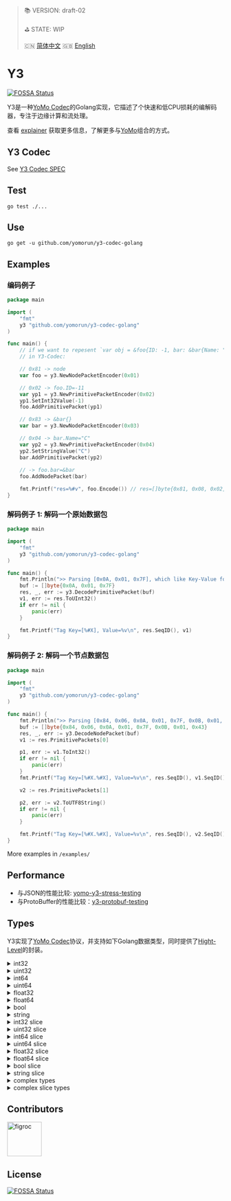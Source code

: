 > 📚 VERSION: draft-02
>
> ⛳️ STATE: WIP
>
> 🇨🇳 [简体中文](https://github.com/yomorun/y3-codec-golang/blob/master/explainer_CN.md)  🇬🇧 [English](https://github.com/yomorun/y3-codec-golang/blob/master/README.md)

# Y3
[![FOSSA Status](https://app.fossa.com/api/projects/git%2Bgithub.com%2Fyomorun%2Fy3-codec-golang.svg?type=shield)](https://app.fossa.com/projects/git%2Bgithub.com%2Fyomorun%2Fy3-codec-golang?ref=badge_shield)

Y3是一种[YoMo Codec](https://github.com/yomorun/yomo-codec)的Golang实现，它描述了个快速和低CPU损耗的编解码器，专注于边缘计算和流处理。

查看 [explainer](https://github.com/yomorun/y3-codec-golang/blob/master/explainer_CN.md) 获取更多信息，了解更多与[YoMo](https://github.com/yomorun/yomo)组合的方式。

## Y3 Codec

See [Y3 Codec SPEC](https://github.com/yomorun/y3-codec)

## Test

```
go test ./...
```

## Use

```
go get -u github.com/yomorun/y3-codec-golang
```

## Examples

### 编码例子

```go
package main

import (
	"fmt"
	y3 "github.com/yomorun/y3-codec-golang"
)

func main() {
	// if we want to repesent `var obj = &foo{ID: -1, bar: &bar{Name: "C"}}` 
	// in Y3-Codec:

	// 0x81 -> node
	var foo = y3.NewNodePacketEncoder(0x01)

	// 0x02 -> foo.ID=-11
	var yp1 = y3.NewPrimitivePacketEncoder(0x02)
	yp1.SetInt32Value(-1)
	foo.AddPrimitivePacket(yp1)

	// 0x83 -> &bar{}
	var bar = y3.NewNodePacketEncoder(0x03)

	// 0x04 -> bar.Name="C"
	var yp2 = y3.NewPrimitivePacketEncoder(0x04)
	yp2.SetStringValue("C")
	bar.AddPrimitivePacket(yp2)
	
	// -> foo.bar=&bar
	foo.AddNodePacket(bar)

	fmt.Printf("res=%#v", foo.Encode()) // res=[]byte{0x81, 0x08, 0x02, 0x01, 0x7F, 0x83, 0x03, 0x04, 0x01, 0x43}
}
```

### 解码例子 1:  解码一个原始数据包

```go
package main

import (
	"fmt"
	y3 "github.com/yomorun/y3-codec-golang"
)

func main() {
	fmt.Println(">> Parsing [0x0A, 0x01, 0x7F], which like Key-Value format = 0x0A: 127")
	buf := []byte{0x0A, 0x01, 0x7F}
	res, _, err := y3.DecodePrimitivePacket(buf)
	v1, err := res.ToUInt32()
	if err != nil {
		panic(err)
	}

	fmt.Printf("Tag Key=[%#X], Value=%v\n", res.SeqID(), v1)
}
```

### 解码例子 2: 解码一个节点数据包

```go
package main

import (
	"fmt"
	y3 "github.com/yomorun/y3-codec-golang"
)

func main() {
	fmt.Println(">> Parsing [0x84, 0x06, 0x0A, 0x01, 0x7F, 0x0B, 0x01, 0x43] EQUALS JSON= 0x84: { 0x0A: -1, 0x0B: 'C' }")
	buf := []byte{0x84, 0x06, 0x0A, 0x01, 0x7F, 0x0B, 0x01, 0x43}
	res, _, err := y3.DecodeNodePacket(buf)
	v1 := res.PrimitivePackets[0]

	p1, err := v1.ToInt32()
	if err != nil {
		panic(err)
	}
	fmt.Printf("Tag Key=[%#X.%#X], Value=%v\n", res.SeqID(), v1.SeqID(), p1)

	v2 := res.PrimitivePackets[1]

	p2, err := v2.ToUTF8String()
	if err != nil {
		panic(err)
	}

	fmt.Printf("Tag Key=[%#X.%#X], Value=%v\n", res.SeqID(), v2.SeqID(), p2)
}
```

More examples in `/examples/`

## Performance

- 与JSON的性能比较: [yomo-y3-stress-testing](https://github.com/10cella/yomo-y3-stress-testing)
- 与ProtoBuffer的性能比较：[y3-protobuf-testing](https://github.com/yomorun/y3-protobuf-testing)

## Types

Y3实现了[YoMo Codec](https://github.com/yomorun/yomo-codec)协议，并支持如下Golang数据类型，同时提供了[Hight-Level](https://github.com/yomorun/y3-codec-golang/blob/master/explainer_CN.md#types)的封装。

<details>
  <summary>int32</summary>
  <pre class="go" style="background-color: #f0f8ff;">
  // encode
  var data int32 = 123
  var prim = y3.NewPrimitivePacketEncoder(0x01)
  prim.SetInt32Value(data)
  buf := prim.Encode()
  // decode
  res, _, _, _ := y3.DecodePrimitivePacket(buf)
  val, _ := res.ToInt32()
  fmt.Printf("val=%d", val)  
  </pre>
</details>
<details>
  <summary>uint32</summary>
  <pre class="go" style="background-color: aliceblue">
  // encode
  var data uint32 = 123
  var prim = y3.NewPrimitivePacketEncoder(0x01)
  prim.SetUInt32Value(data)
  buf := prim.Encode()
  // decode
  res, _, _, _ := y3.DecodePrimitivePacket(buf)
  val, _ := res.ToUInt32()
  fmt.Printf("val=%d", val)  
  </pre>
</details>
<details>
  <summary>int64</summary>
  <pre class="go" style="background-color: aliceblue">
  // encode
  var data int64 = 123
  var prim = y3.NewPrimitivePacketEncoder(0x01)
  prim.SetInt64Value(data)
  buf := prim.Encode()
  // decode
  res, _, _, _ := y3.DecodePrimitivePacket(buf)
  val, _ := res.ToInt64()
  fmt.Printf("val=%d", val) 
  </pre>
</details>
<details>
  <summary>uint64</summary>
  <pre class="go" style="background-color: aliceblue">
  // encode
  var data uint64 = 123
  var prim = y3.NewPrimitivePacketEncoder(0x01)
  prim.SetUInt64Value(data)
  buf := prim.Encode()
  // decode
  res, _, _, _ := y3.DecodePrimitivePacket(buf)
  val, _ := res.ToUInt64()
  fmt.Printf("val=%d", val)
  </pre>
</details>
<details>
  <summary>float32</summary>
  <pre class="go" style="background-color: aliceblue">
  // encode
  var data float32 = 1.23
  var prim = y3.NewPrimitivePacketEncoder(0x01)
  prim.SetFloat32Value(data)
  buf := prim.Encode()
  // decode
  res, _, _, _ := y3.DecodePrimitivePacket(buf)
  val, _ := res.ToFloat32()
  fmt.Printf("val=%f", val)
  </pre>
</details>
<details>
  <summary>float64</summary>
  <pre class="go" style="background-color: aliceblue">
	// encode
	var data float64 = 1.23
	var prim = y3.NewPrimitivePacketEncoder(0x01)
	prim.SetFloat64Value(data)
	buf := prim.Encode()
	// decode
	res, _, _, _ := y3.DecodePrimitivePacket(buf)
	val, _ := res.ToFloat64()
	fmt.Printf("val=%f", val)  
  </pre>
</details>
<details>
  <summary>bool</summary>
  <pre class="go" style="background-color: aliceblue">
 	// encode
 	var data bool = true
 	var prim = y3.NewPrimitivePacketEncoder(0x01)
 	prim.SetBoolValue(data)
 	buf := prim.Encode()
 	// decode
 	res, _, _, _ := y3.DecodePrimitivePacket(buf)
 	val, _ := res.ToBool()
 	fmt.Printf("val=%v", val) 
  </pre>
</details>
<details>
  <summary>string</summary>
  <pre class="go" style="background-color: aliceblue">
  // encode
  var data string = "abc"
  var prim = y3.NewPrimitivePacketEncoder(0x01)
  prim.SetStringValue(data)
  buf := prim.Encode()
  // decode
  res, _, _, _ := y3.DecodePrimitivePacket(buf)
  val, _ := res.ToUTF8String()
  fmt.Printf("val=%s", val)
  </pre>
</details>
<details>
  <summary>int32 slice</summary>
  <pre class="go" style="background-color: aliceblue">
  // encode
  data := []int32{123, 456}
  var node = y3.NewNodeSlicePacketEncoder(0x10)
  if out, ok := utils.ToInt64Slice(data); ok {
    for _, v := range out {
      var item = y3.NewPrimitivePacketEncoder(0x00)
      item.SetInt32Value(int32(v.(int64)))
      node.AddPrimitivePacket(item)
    }
  }
  buf := node.Encode()
  // decode
  packet, _, _ := y3.DecodeNodePacket(buf)
  result := make([]int32, 0)
  for _, p := range packet.PrimitivePackets {
    v, _ := p.ToInt32()
    result = append(result, v)
  }
  fmt.Printf("result=%v", result)
  </pre>
</details>
<details>
  <summary>uint32 slice</summary>
  <pre class="go" style="background-color: aliceblue">
  // encode
  data := []uint32{123, 456}
  var node = y3.NewNodeSlicePacketEncoder(0x10)
  if out, ok := utils.ToUInt64Slice(data); ok {
    for _, v := range out {
      var item = y3.NewPrimitivePacketEncoder(0x00)
      item.SetUInt32Value(uint32(v.(uint64)))
      node.AddPrimitivePacket(item)
    }
  }
  buf := node.Encode()
  // decode
  packet, _, _ := y3.DecodeNodePacket(buf)
  result := make([]uint32, 0)
  for _, p := range packet.PrimitivePackets {
    v, _ := p.ToUInt32()
    result = append(result, v)
  }
  fmt.Printf("result=%v", result)
  </pre>
</details>
<details>
  <summary>int64 slice</summary>
  <pre class="go" style="background-color: aliceblue">
  // encode
  data := []int64{123, 456}
  var node = y3.NewNodeSlicePacketEncoder(0x10)
  if out, ok := utils.ToInt64Slice(data); ok {
    for _, v := range out {
      var item = y3.NewPrimitivePacketEncoder(0x00)
      item.SetInt64Value(v.(int64))
      node.AddPrimitivePacket(item)
    }
  }
  buf := node.Encode()
  // decode
  packet, _, _ := y3.DecodeNodePacket(buf)
  result := make([]int64, 0)
  for _, p := range packet.PrimitivePackets {
    v, _ := p.ToInt64()
    result = append(result, v)
  }
  fmt.Printf("result=%v", result)
  </pre>
</details>
<details>
  <summary>uint64 slice</summary>
  <pre class="go" style="background-color: aliceblue">
 	// encode
 	data := []uint64{123, 456}
 	var node = y3.NewNodeSlicePacketEncoder(0x10)
 	if out, ok := utils.ToUInt64Slice(data); ok {
 		for _, v := range out {
 			var item = y3.NewPrimitivePacketEncoder(0x00)
 			item.SetUInt64Value(v.(uint64))
 			node.AddPrimitivePacket(item)
 		}
 	}
 	buf := node.Encode()
 	// decode
 	packet, _, _ := y3.DecodeNodePacket(buf)
 	result := make([]uint64, 0)
 	for _, p := range packet.PrimitivePackets {
 		v, _ := p.ToUInt64()
 		result = append(result, v)
 	}
 	fmt.Printf("result=%v", result) 
  </pre>
</details>
<details>
  <summary>float32 slice</summary>
  <pre class="go" style="background-color: aliceblue">
  // encode
  data := []float32{1.23, 4.56}
  var node = y3.NewNodeSlicePacketEncoder(0x10)
  if out, ok := utils.ToUFloat64Slice(data); ok {
    for _, v := range out {
      var item = y3.NewPrimitivePacketEncoder(0x00)
      item.SetFloat32Value(float32(v.(float64)))
      node.AddPrimitivePacket(item)
    }
  }
  buf := node.Encode()
  // decode
  packet, _, _ := y3.DecodeNodePacket(buf)
  result := make([]float32, 0)
  for _, p := range packet.PrimitivePackets {
    v, _ := p.ToFloat32()
    result = append(result, v)
  }
  fmt.Printf("result=%v", result)
  </pre>
</details>
<details>
  <summary>float64 slice</summary>
  <pre class="go" style="background-color: aliceblue">
 	// encode
 	data := []float64{1.23, 4.56}
 	var node = y3.NewNodeSlicePacketEncoder(0x10)
 	if out, ok := utils.ToUFloat64Slice(data); ok {
 		for _, v := range out {
 			var item = y3.NewPrimitivePacketEncoder(0x00)
 			item.SetFloat64Value(v.(float64))
 			node.AddPrimitivePacket(item)
 		}
 	}
 	buf := node.Encode()
 	// decode
 	packet, _, _ := y3.DecodeNodePacket(buf)
 	result := make([]float64, 0)
 	for _, p := range packet.PrimitivePackets {
 		v, _ := p.ToFloat64()
 		result = append(result, v)
 	}
 	fmt.Printf("result=%v", result) 
  </pre>
</details>
<details>
  <summary>bool slice</summary>
  <pre class="go" style="background-color: aliceblue">
 	// encode
 	data := []bool{true, false}
 	var node = y3.NewNodeSlicePacketEncoder(0x10)
 	if out, ok := utils.ToBoolSlice(data); ok {
 		for _, v := range out {
 			var item = y3.NewPrimitivePacketEncoder(0x00)
 			item.SetBoolValue(v.(bool))
 			node.AddPrimitivePacket(item)
 		}
 	}
 	buf := node.Encode()
 	// decode
 	packet, _, _ := y3.DecodeNodePacket(buf)
 	result := make([]bool, 0)
 	for _, p := range packet.PrimitivePackets {
 		v, _ := p.ToBool()
 		result = append(result, v)
 	}
 	fmt.Printf("result=%v", result) 
  </pre>
</details>
<details>
  <summary>string slice</summary>
  <pre class="go" style="background-color: aliceblue">
  // encode
  data := []string{"abc", "def"}
  var node = y3.NewNodeSlicePacketEncoder(0x10)
  if out, ok := utils.ToStringSlice(data); ok {
    for _, v := range out {
      var item = y3.NewPrimitivePacketEncoder(0x00)
      item.SetStringValue(fmt.Sprintf("%v", v))
      node.AddPrimitivePacket(item)
    }
  }
  buf := node.Encode()
  // decode
  packet, _, _ := y3.DecodeNodePacket(buf)
  result := make([]string, 0)
  for _, p := range packet.PrimitivePackets {
    v, _ := p.ToUTF8String()
    result = append(result, v)
  }
  fmt.Printf("result=%v", result)
  </pre>
</details>
<details>
  <summary>complex types</summary>
  <pre class="go" style="background-color: aliceblue">
 	// encode
 	var node = y3.NewNodePacketEncoder(0x01)
 	node.AddPrimitivePacket(func() *y3.PrimitivePacketEncoder {
 		var prim1 = y3.NewPrimitivePacketEncoder(0x10)
 		prim1.SetFloat32Value(40.5)
 		return prim1
 	}())
 	node.AddPrimitivePacket(func() *y3.PrimitivePacketEncoder {
 		var prim1 = y3.NewPrimitivePacketEncoder(0x11)
 		prim1.SetInt64Value(time.Now().Unix())
 		return prim1
 	}())
 	buf := node.Encode()
 	// decode
 	res, _, _ := y3.DecodeNodePacket(buf)
 	for _, v := range res.PrimitivePackets {
 		if v.SeqID() == 0x10 {
 			fmt.Printf("0x10=%f\n", func() float32 {
 				val, _ := v.ToFloat32()
 				return val
 			}())
 		}
 		if v.SeqID() == 0x11 {
 			fmt.Printf("0x11=%d\n", func() int64 {
 				val, _ := v.ToInt64()
 				return val
 			}())
 		}
 	} 
  </pre>
</details>
<details>
  <summary>complex slice types</summary>
  <pre class="go" style="background-color: aliceblue">
  // encode
  var node = y3.NewNodeSlicePacketEncoder(0x01)
  for i := 0; i < 2; i++ {
    item := y3.NewNodePacketEncoder(0x00)
    item.AddPrimitivePacket(func() *y3.PrimitivePacketEncoder {
      var prim1 = y3.NewPrimitivePacketEncoder(0x10)
      prim1.SetFloat32Value(40.5)
      return prim1
    }())
    item.AddPrimitivePacket(func() *y3.PrimitivePacketEncoder {
      var prim1 = y3.NewPrimitivePacketEncoder(0x11)
      prim1.SetInt64Value(time.Now().Unix())
      return prim1
    }())
    node.AddNodePacket(item)
  }
  buf := node.Encode()
  // decode
  res, _, _ := y3.DecodeNodePacket(buf)
  for _, v := range res.NodePackets {
    if res.SeqID() != 0x01 {
      continue
    }
    for _, vv := range v.PrimitivePackets {
      if vv.SeqID() == 0x10 {
        fmt.Printf("0x10=%f\n", func() float32 {
          val, _ := vv.ToFloat32()
          return val
        }())
      }
      if vv.SeqID() == 0x11 {
        fmt.Printf("0x11=%d\n", func() int64 {
          val, _ := vv.ToInt64()
          return val
        }())
      }
    }
  }
  </pre>
</details>


## Contributors

[//]: contributor-faces

<a href="https://github.com/figroc"><img src="https://avatars1.githubusercontent.com/u/2026460?v=3" title="figroc" width="80" height="80"></a>

[//]: contributor-faces

## License

[![FOSSA Status](https://app.fossa.com/api/projects/git%2Bgithub.com%2Fyomorun%2Fy3-codec-golang.svg?type=large)](https://app.fossa.com/projects/git%2Bgithub.com%2Fyomorun%2Fy3-codec-golang?ref=badge_large)

